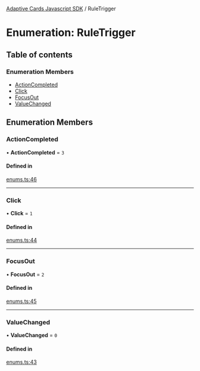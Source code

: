 [Adaptive Cards Javascript SDK](../README.md) / RuleTrigger

# Enumeration: RuleTrigger

## Table of contents

### Enumeration Members

- [ActionCompleted](RuleTrigger.md#actioncompleted)
- [Click](RuleTrigger.md#click)
- [FocusOut](RuleTrigger.md#focusout)
- [ValueChanged](RuleTrigger.md#valuechanged)

## Enumeration Members

### ActionCompleted

• **ActionCompleted** = ``3``

#### Defined in

[enums.ts:46](https://github.com/asseco-see/AdaptiveCards/blob/1f0afdc45/source/nodejs/adaptivecards/src/enums.ts#L46)

___

### Click

• **Click** = ``1``

#### Defined in

[enums.ts:44](https://github.com/asseco-see/AdaptiveCards/blob/1f0afdc45/source/nodejs/adaptivecards/src/enums.ts#L44)

___

### FocusOut

• **FocusOut** = ``2``

#### Defined in

[enums.ts:45](https://github.com/asseco-see/AdaptiveCards/blob/1f0afdc45/source/nodejs/adaptivecards/src/enums.ts#L45)

___

### ValueChanged

• **ValueChanged** = ``0``

#### Defined in

[enums.ts:43](https://github.com/asseco-see/AdaptiveCards/blob/1f0afdc45/source/nodejs/adaptivecards/src/enums.ts#L43)
